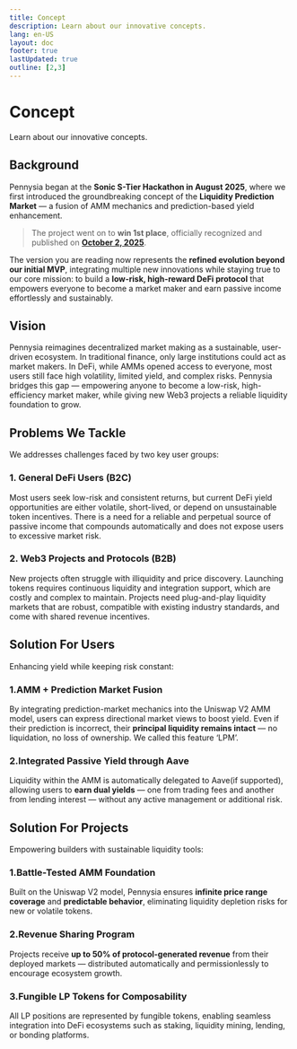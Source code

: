 ```yaml
---
title: Concept
description: Learn about our innovative concepts.
lang: en-US
layout: doc
footer: true
lastUpdated: true
outline: [2,3]
---
```


# Concept
Learn about our innovative concepts.

## Background
Pennysia began at the **Sonic S-Tier Hackathon in August 2025**, where we first introduced the groundbreaking concept of the **Liquidity Prediction Market** — a fusion of AMM mechanics and prediction-based yield enhancement.

> The project went on to **win 1st place**, officially recognized and published on [**October 2, 2025**](https://x.com/PennysiaLabs/status/1973696631813136445).

The version you are reading now represents the **refined evolution beyond our initial MVP**, integrating multiple new innovations while staying true to our core mission: to build a **low-risk, high-reward DeFi protocol** that empowers everyone to become a market maker and earn passive income effortlessly and sustainably.


## Vision

Pennysia reimagines decentralized market making as a sustainable, user-driven ecosystem. In traditional finance, only large institutions could act as market makers. In DeFi, while AMMs opened access to everyone, most users still face high volatility, limited yield, and complex risks. Pennysia bridges this gap — empowering anyone to become a low-risk, high-efficiency market maker, while giving new Web3 projects a reliable liquidity foundation to grow.


## Problems We Tackle
We addresses challenges faced by two key user groups:
### 1. General DeFi Users (B2C)

Most users seek low-risk and consistent returns, but current DeFi yield opportunities are either volatile, short-lived, or depend on unsustainable token incentives. There is a need for a reliable and perpetual source of passive income that compounds automatically and does not expose users to excessive market risk.

### 2. Web3 Projects and Protocols (B2B)

New projects often struggle with illiquidity and price discovery. Launching tokens requires continuous liquidity and integration support, which are costly and complex to maintain. Projects need plug-and-play liquidity markets that are robust, compatible with existing industry standards, and come with shared revenue incentives.

## Solution For Users

Enhancing yield while keeping risk constant:

### 1.AMM + Prediction Market Fusion
    
By integrating prediction-market mechanics into the Uniswap V2 AMM model, users can express directional market views to boost yield. Even if their prediction is incorrect, their **principal liquidity remains intact** — no liquidation, no loss of ownership. We called this feature ‘LPM’.
    
### 2.Integrated Passive Yield through Aave
    
Liquidity within the AMM is automatically delegated to Aave(if supported), allowing users to **earn dual yields** — one from trading fees and another from lending interest — without any active management or additional risk.

## **Solution For Projects**

Empowering builders with sustainable liquidity tools:

### 1.Battle-Tested AMM Foundation
    
Built on the Uniswap V2 model, Pennysia ensures **infinite price range coverage** and **predictable behavior**, eliminating liquidity depletion risks for new or volatile tokens.
    
### 2.Revenue Sharing Program
    
Projects receive **up to 50% of protocol-generated revenue** from their deployed markets — distributed automatically and permissionlessly to encourage ecosystem growth.
    
### 3.Fungible LP Tokens for Composability
    
All LP positions are represented by fungible tokens, enabling seamless integration into DeFi ecosystems such as staking, liquidity mining, lending, or bonding platforms.